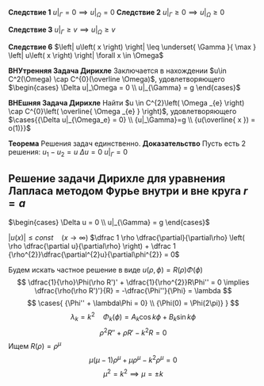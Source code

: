 **Следствие 1**
$u|_{\Gamma} = 0 \implies u|_{\Omega} = 0$
**Следствие 2**
$u|_{\Gamma} \geq 0 \implies u|_{\Omega} \geq 0$

**Следствие 3**
$u|_{\Gamma} \geq v \implies u|_{\Omega} \geq v$

**Следствие 6**
$\left| u\left( x \right) \right| \leq \underset{ \Gamma }{ \max } \left| u\left( x \right) \right| \forall x \in \Omega$

**ВНУтренняя Задача Дирихле**
Заключается в нахождении $u\in C^2(\Omega) \cap C^{0}(\overline \Omega)$, удовлетворяющего $\begin{cases} \Delta u|_\Omega = 0 \\ u|_{\Gamma} = g \end{cases}$

**ВНЕшняя Задача Дирихле**
Найти $u \in C^{2}\left( \Omega _{e} \right) \cap C^{0}\left( \overline{ \Omega _{e} } \right)$, удовлетворяющего $\cases{{\Delta u|_{\Omega_e} = 0} \\ {u|_\Gamma}=g \\ {u(\overline{ x }) = o(1)}}$

**Теорема**
	Решения задач единственно.
**Доказательство**
	Пусть есть 2 решения:	$u_{1} - u_{2} = u$
	$\Delta u = 0$
	$u|_\Gamma = 0$


## Решение задачи Дирихле для уравнения Лапласа методом Фурье внутри и вне круга $r=a$
$\begin{cases} \Delta u = 0 \\ u|_{\Gamma} = g \end{cases}$

$\left| u\left( x \right)\right| \leq const \quad  (x \to \infty)$
$\dfrac 1 \rho \dfrac{\partial}{\partial\rho} \left( \rho \dfrac{\partial u}{\partial\rho} \right) + \dfrac 1 {\rho^{2}}\dfrac{\partial^{2}u}{\partial\phi^{2}} = 0$

Будем искать частное решение в виде $u(\rho, \phi) = R(\rho)\Phi(\phi)$
$$
\dfrac{1}{\rho}\Phi(\rho R')' + \dfrac{1}{\rho^{2}}R\Phi'' = 0 \implies \dfrac{\rho(\rho R')'}{R} = -\dfrac{\Phi''}{\Phi} = \lambda
$$
$$
\cases{
{\Phi'' + \lambda\Phi = 0} \\
{\Phi(0) = \Phi(2\pi)}
}
$$
$$
\lambda_{k} = k^{2} \quad \Phi_{k}(\phi) = A_{k}\cos k\phi + B_{k} \sin k\phi
$$
$$
\rho^{2}R'' + \rho R' - k^{2} R = 0
$$
Ищем $R(\rho)=\rho^{\mu}$
$$
\mu (\mu-1) \rho^{\mu} + \mu \rho^{\mu} - k^{2} \rho^{\mu} = 0
$$
$$
\mu^{2} = k^{2} \implies \mu=\pm k
$$








